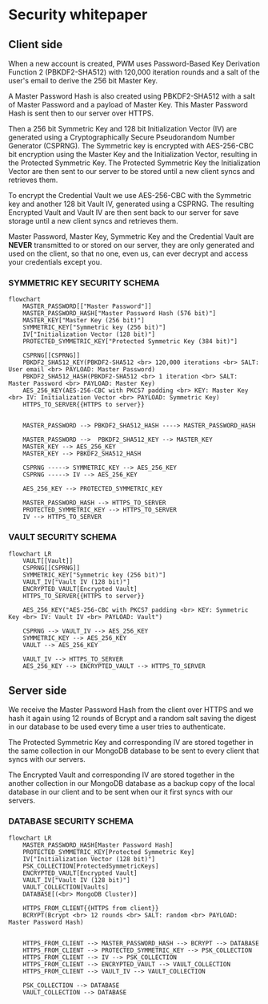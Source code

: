 # Security whitepaper

## Client side

When a new account is created, PWM uses Password-Based Key Derivation Function 2 (PBKDF2-SHA512) with 120,000 iteration rounds
and a salt of the user's email to derive the 256 bit Master Key.

A Master Password Hash is also created using PBKDF2-SHA512 with a salt of Master Password and a payload of Master Key.
This Master Password Hash is sent then to our server over HTTPS.

Then a 256 bit Symmetric Key and 128 bit Initialization Vector (IV) are generated using a
Cryptographically Secure Pseudorandom Number Generator (CSPRNG).
The Symmetric key is encrypted with AES-256-CBC bit encryption using the Master Key and the Initialization Vector,
resulting in the Protected Symmetric Key.
The Protected Symmetric Key the Initialization Vector are then sent to our server to be stored until a new client syncs
and retrieves them.

To encrypt the Credential Vault we use AES-256-CBC with the Symmetric key and another 128 bit Vault IV, generated using
a CSPRNG.
The resulting Encrypted Vault and Vault IV are then sent back to our server for save storage until a new client
syncs and retrieves them.

Master Password, Master Key, Symmetric Key and the Credential Vault are **NEVER** transmitted to or stored on our server,
they are only generated and used on the client, so that no one, even us, can ever decrypt and access your credentials except
you.

### SYMMETRIC KEY SECURITY SCHEMA

```mermaid
flowchart
    MASTER_PASSWORD[["Master Password"]]
    MASTER_PASSWORD_HASH["Master Password Hash (576 bit)"]
    MASTER_KEY["Master Key (256 bit)"]
    SYMMETRIC_KEY["Symmetric key (256 bit)"]
    IV["Initialization Vector (128 bit)"]
    PROTECTED_SYMMETRIC_KEY["Protected Symmetric Key (384 bit)"]

    CSPRNG[[CSPRNG]]
    PBKDF2_SHA512_KEY(PBKDF2-SHA512 <br> 120,000 iterations <br> SALT: User email <br> PAYLOAD: Master Password)
    PBKDF2_SHA512_HASH(PBKDF2-SHA512 <br> 1 iteration <br> SALT: Master Password <br> PAYLOAD: Master Key)
    AES_256_KEY(AES-256-CBC with PKCS7 padding <br> KEY: Master Key <br> IV: Initialization Vector <br> PAYLOAD: Symmetric Key)
    HTTPS_TO_SERVER{{HTTPS to server}}


    MASTER_PASSWORD --> PBKDF2_SHA512_HASH ----> MASTER_PASSWORD_HASH

    MASTER_PASSWORD -->  PBKDF2_SHA512_KEY --> MASTER_KEY
    MASTER_KEY --> AES_256_KEY
    MASTER_KEY --> PBKDF2_SHA512_HASH

    CSPRNG -----> SYMMETRIC_KEY --> AES_256_KEY
    CSPRNG -----> IV --> AES_256_KEY

    AES_256_KEY --> PROTECTED_SYMMETRIC_KEY

    MASTER_PASSWORD_HASH --> HTTPS_TO_SERVER
    PROTECTED_SYMMETRIC_KEY --> HTTPS_TO_SERVER
    IV --> HTTPS_TO_SERVER
```

### VAULT SECURITY SCHEMA

```mermaid
flowchart LR
    VAULT[[Vault]]
    CSPRNG[[CSPRNG]]
    SYMMETRIC_KEY["Symmetric key (256 bit)"]
    VAULT_IV["Vault IV (128 bit)"]
    ENCRYPTED_VAULT[Encrypted Vault]
    HTTPS_TO_SERVER{{HTTPS to server}}

    AES_256_KEY("AES-256-CBC with PKCS7 padding <br> KEY: Symmetric Key <br> IV: Vault IV <br> PAYLOAD: Vault")

    CSPRNG --> VAULT_IV --> AES_256_KEY
    SYMMETRIC_KEY --> AES_256_KEY
    VAULT --> AES_256_KEY

    VAULT_IV --> HTTPS_TO_SERVER
    AES_256_KEY --> ENCRYPTED_VAULT --> HTTPS_TO_SERVER
```

## Server side

We receive the Master Password Hash from the client over HTTPS and we hash it again using 12 rounds of Bcrypt and
a random salt saving the digest in our database to be used every time a user tries to authenticate.

The Protected Symmetric Key and corresponding IV are stored together in the same collection in our MongoDB database to
be sent to every client that syncs with our servers.

The Encrypted Vault and corresponding IV are stored together in the another collection in our MongoDB database as a
backup copy of the local database in our client and to be sent when our it first syncs with our servers.

### DATABASE SECURITY SCHEMA

```mermaid
flowchart LR
    MASTER_PASSWORD_HASH[Master Password Hash]
    PROTECTED_SYMMETRIC_KEY[Protected Symmetric Key]
    IV["Initialization Vector (128 bit)"]
    PSK_COLLECTION[ProtectedSymmetricKeys]
    ENCRYPTED_VAULT[Encrypted Vault]
    VAULT_IV["Vault IV (128 bit)"]
    VAULT_COLLECTION[Vaults]
    DATABASE[(<br> MongoDB Cluster)]

    HTTPS_FROM_CLIENT{{HTTPS from client}}
    BCRYPT(Bcrypt <br> 12 rounds <br> SALT: random <br> PAYLOAD: Master Password Hash)


    HTTPS_FROM_CLIENT --> MASTER_PASSWORD_HASH --> BCRYPT --> DATABASE
    HTTPS_FROM_CLIENT --> PROTECTED_SYMMETRIC_KEY --> PSK_COLLECTION
    HTTPS_FROM_CLIENT --> IV --> PSK_COLLECTION
    HTTPS_FROM_CLIENT --> ENCRYPTED_VAULT --> VAULT_COLLECTION
    HTTPS_FROM_CLIENT --> VAULT_IV --> VAULT_COLLECTION

    PSK_COLLECTION --> DATABASE
    VAULT_COLLECTION --> DATABASE
```
